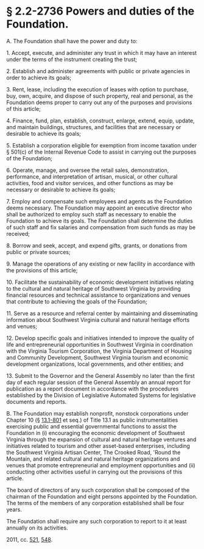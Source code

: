 # § 2.2-2736 Powers and duties of the Foundation.

<p>A. The Foundation shall have the power and duty to:</p><p>1. Accept, execute, and administer any trust in which it may have an interest under the terms of the instrument creating the trust;</p><p>2. Establish and administer agreements with public or private agencies in order to achieve its goals;</p><p>3. Rent, lease, including the execution of leases with option to purchase, buy, own, acquire, and dispose of such property, real and personal, as the Foundation deems proper to carry out any of the purposes and provisions of this article;</p><p>4. Finance, fund, plan, establish, construct, enlarge, extend, equip, update, and maintain buildings, structures, and facilities that are necessary or desirable to achieve its goals;</p><p>5. Establish a corporation eligible for exemption from income taxation under § 501(c) of the Internal Revenue Code to assist in carrying out the purposes of the Foundation;</p><p>6. Operate, manage, and oversee the retail sales, demonstration, performance, and interpretation of artisan, musical, or other cultural activities, food and visitor services, and other functions as may be necessary or desirable to achieve its goals;</p><p>7. Employ and compensate such employees and agents as the Foundation deems necessary. The Foundation may appoint an executive director who shall be authorized to employ such staff as necessary to enable the Foundation to achieve its goals. The Foundation shall determine the duties of such staff and fix salaries and compensation from such funds as may be received;</p><p>8. Borrow and seek, accept, and expend gifts, grants, or donations from public or private sources;</p><p>9. Manage the operations of any existing or new facility in accordance with the provisions of this article;</p><p>10. Facilitate the sustainability of economic development initiatives relating to the cultural and natural heritage of Southwest Virginia by providing financial resources and technical assistance to organizations and venues that contribute to achieving the goals of the Foundation;</p><p>11. Serve as a resource and referral center by maintaining and disseminating information about Southwest Virginia cultural and natural heritage efforts and venues;</p><p>12. Develop specific goals and initiatives intended to improve the quality of life and entrepreneurial opportunities in Southwest Virginia in coordination with the Virginia Tourism Corporation, the Virginia Department of Housing and Community Development, Southwest Virginia tourism and economic development organizations, local governments, and other entities; and</p><p>13. Submit to the Governor and the General Assembly no later than the first day of each regular session of the General Assembly an annual report for publication as a report document in accordance with the procedures established by the Division of Legislative Automated Systems for legislative documents and reports.</p><p>B. The Foundation may establish nonprofit, nonstock corporations under Chapter 10 (§ <a href='http://law.lis.virginia.gov/vacode/13.1-801/'>13.1-801</a> et seq.) of Title 13.1 as public instrumentalities exercising public and essential governmental functions to assist the Foundation in (i) encouraging the economic development of Southwest Virginia through the expansion of cultural and natural heritage ventures and initiatives related to tourism and other asset-based enterprises, including the Southwest Virginia Artisan Center, The Crooked Road, 'Round the Mountain, and related cultural and natural heritage organizations and venues that promote entrepreneurial and employment opportunities and (ii) conducting other activities useful in carrying out the provisions of this article.</p><p>The board of directors of any such corporation shall be composed of the chairman of the Foundation and eight persons appointed by the Foundation. The terms of the members of any corporation established shall be four years.</p><p>The Foundation shall require any such corporation to report to it at least annually on its activities.</p><p>2011, cc. <a href='http://lis.virginia.gov/cgi-bin/legp604.exe?111+ful+CHAP0521'>521</a>, <a href='http://lis.virginia.gov/cgi-bin/legp604.exe?111+ful+CHAP0548'>548</a>.</p>